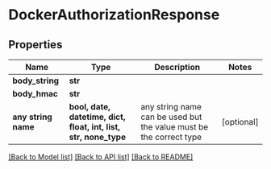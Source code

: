 # DockerAuthorizationResponse


## Properties
Name | Type | Description | Notes
------------ | ------------- | ------------- | -------------
**body_string** | **str** |  | 
**body_hmac** | **str** |  | 
**any string name** | **bool, date, datetime, dict, float, int, list, str, none_type** | any string name can be used but the value must be the correct type | [optional]

[[Back to Model list]](../README.md#documentation-for-models) [[Back to API list]](../README.md#documentation-for-api-endpoints) [[Back to README]](../README.md)



